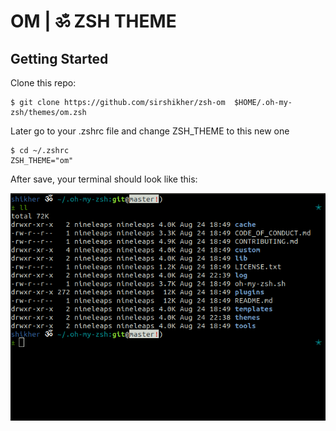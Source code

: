 # OM | ॐ  ZSH THEME

## Getting Started

Clone this repo:

```
$ git clone https://github.com/sirshikher/zsh-om  $HOME/.oh-my-zsh/themes/om.zsh 
```

Later go to your .zshrc file and change ZSH_THEME to this new one

```
$ cd ~/.zshrc
ZSH_THEME="om"
```
After save, your terminal should look like this:

<p align="center" width="200" height="200">
  <img src="https://raw.githubusercontent.com/sirshikher/zsh-om/master/zsh-om.png">
  <br/>
</p>

